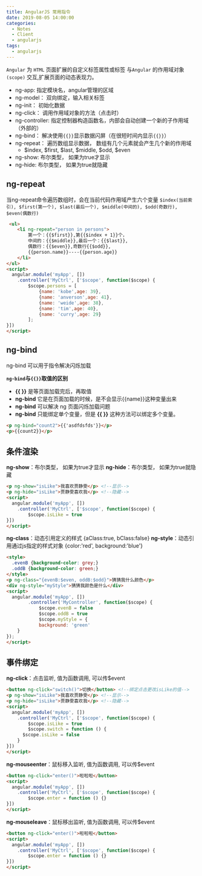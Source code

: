 ```yaml
---
title: AngularJS 常用指令
date: 2019-08-05 14:00:00
categories:
  - Notes
  - Client
  - angularjs
tags:
  - angularjs
---
```


`Angular` 为 `HTML` 页面扩展的自定义标签属性或标签 与`Angular` 的作用域对象 `(scope)` 交互,扩展页面的动态表现力。

- ng-app: 指定模块名，angular管理的区域
- ng-model： 双向绑定，输入相关标签
- ng-init： 初始化数据
- ng-click： 调用作用域对象的方法（点击时）
- ng-controller: 指定控制器构造函数名，内部会自动创建一个新的子作用域（外部的）
- ng-bind： 解决使用`{{}}`显示数据闪屏（在很短时间内显示`{{}}`）
- ng-repeat： 遍历数组显示数据， 数组有几个元素就会产生几个新的作用域
  - $index, $first, $last, $middle, $odd, $even
- ng-show: 布尔类型， 如果为true才显示
- ng-hide: 布尔类型， 如果为true就隐藏

<!-- more -->

## ng-repeat

当ng-repeat命令遍历数组时，会在当前代码作用域产生六个变量
`$index(当前索引), $first(第一个), $last(最后一个), $middle(中间的), $odd(奇数行), $even(偶数行)`

~~~html
 <ul>
 	<li ng-repeat="person in persons">
		第一个：{{$first}},第{{$index + 1}}个，
		中间的：{{$middle}},最后一个：{{$last}},
		偶数行：{{$even}},奇数行{{$odd}},
		{{person.name}}----{{person.age}}
	</li>
</ul>
<script>
  angular.module('myApp', [])
	.controller('MyCtrl', ['$scope', function($scope) {
		$scope.persons = [
			{name: 'kobe',age: 39},
			{name: 'anverson',age: 41},
			{name: 'weide',age: 38},
			{name: 'tim',age: 40},
			{name: 'curry',age: 29}
		];
}])
</script>
~~~

## ng-bind

ng-bind 可以用于指令解决闪烁加载

**`ng-bind`与`{{}}`取值的区别**

-  **{{ }}** 是等页面加载完后，再取值
-  **ng-bind** 它是在页面加载的时候，是不会显示{{name}}这种变量出来
-  **ng-bind** 可以解决 ng 页面闪烁加载问题
-  **ng-bind** 只能绑定单个变量，但是 **{{ }}** 这种方法可以绑定多个变量。

~~~html
<p ng-bind="count2">{{'asdfdsfds'}}</p>
<p>{{count2}}</p>
~~~

## 条件渲染

**ng-show**：布尔类型， 如果为true才显示
**ng-hide**：布尔类型， 如果为true就隐藏

~~~html
<p ng-show="isLike">我喜欢贾静雯</p> <!--显示-->
<p ng-hide="isLike">贾静雯喜欢我</p> <!--隐藏-->
<script>
  angular.module('myApp', [])
	.controller('MyCtrl', ['$scope', function($scope) {
		$scope.isLike = true
}])
</script>
~~~

**ng-class**：动态引用定义的样式  {aClass:true, bClass:false}
**ng-style**：动态引用通过js指定的样式对象   {color:'red', background:'blue'}

~~~html
<style>
  .evenB {background-color: grey;}
  .oddB {background-color: green;}
</style>
<p ng-class="{evenB:$even, oddB:$odd}">猜猜我什么颜色</p>
<div ng-style="myStyle">猜猜我颜色是什么</div>
<script>
  angular.module('myApp', [])
		.controller('MyController', function($scope) {
			$scope.evenB = false
			$scope.oddB = true
			$scope.myStyle = {
        	background: 'green'
    }
});
</script>
~~~



## 事件绑定

**ng-click**：点击监听, 值为函数调用, 可以传$event

~~~html
<button ng-click="switch()">切换</button> <!--绑定点击更改isLike的值-->
<p ng-show="isLike">我喜欢贾静雯</p> <!--显示-->
<p ng-hide="isLike">贾静雯喜欢我</p> <!--隐藏-->
<script>
  angular.module('myApp', [])
	.controller('MyCtrl', ['$scope', function($scope) {
		$scope.isLike = true
		$scope.switch = function () {
      $scope.isLike = false 
    }
}])
</script>
~~~

**ng-mouseenter**：鼠标移入监听, 值为函数调用, 可以传$event

~~~html
<button ng-click="enter()">啦啦啦</button>
<script>
  angular.module('myApp', [])
	.controller('MyCtrl', ['$scope', function($scope) {
		$scope.enter = function () {}
}])
</script>
~~~

**ng-mouseleave**：鼠标移出监听, 值为函数调用, 可以传$event

~~~html
<button ng-click="enter()">啦啦啦</button>
<script>
  angular.module('myApp', [])
	.controller('MyCtrl', ['$scope', function($scope) {
		$scope.enter = function () {}
}])
</script>
~~~
